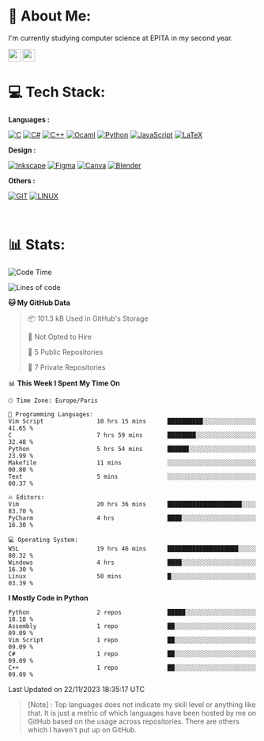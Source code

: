 <h1 data-color="red">💫 About Me:</h1>
<p>I'm currently studying computer science at EPITA in my second year.</p>


<a href="https://discord.gg/Nchpg#3801"><img height=25 src="https://img.shields.io/badge/Discord-%237289DA.svg?style=for-the-badge&logo=discord&logoColor=white"/></a>
<a href="https://gitlab.com/Nchpg"><img height=25 src="https://img.shields.io/badge/Gitlab-%23FFA32D.svg?style=for-the-badge&logo=gitlab&logoColor=white"/></a>
<br>

<h1>💻 Tech Stack:</h1>

**Languages :**

<a href="#">![C](https://img.shields.io/badge/c-%2300599C.svg?style=for-the-badge&logo=c&logoColor=white)</a> 
<a href="#">![C#](https://img.shields.io/badge/c%23-%23239120.svg?style=for-the-badge&logo=c-sharp&logoColor=white)</a> 
<a href="#">![C++](https://img.shields.io/badge/c++-%2300599C.svg?style=for-the-badge&logo=c%2B%2B&logoColor=white)</a> 
<a href="#">![Ocaml](https://img.shields.io/badge/ocaml-E5E2DE?style=for-the-badge&logo=ocaml&logoColor=FF9308)</a> 
<a href="#">![Python](https://img.shields.io/badge/python-3670A0?style=for-the-badge&logo=python&logoColor=ffdd54)</a> 
<a href="#">![JavaScript](https://img.shields.io/badge/javascript-%23323330.svg?style=for-the-badge&logo=javascript&logoColor=%23F7DF1E)</a> 
<a href="#">![LaTeX](https://img.shields.io/badge/latex-%23008080.svg?style=for-the-badge&logo=latex&logoColor=white)</a>

**Design :**

<a href="#">![Inkscape](https://img.shields.io/badge/Inkscape-e0e0e0?style=for-the-badge&logo=inkscape&logoColor=080A13)</a> 
<a href="#">![Figma](https://img.shields.io/badge/figma-%23F24E1E.svg?style=for-the-badge&logo=figma&logoColor=white)</a> 
<a href="#">![Canva](https://img.shields.io/badge/Canva-%2300C4CC.svg?style=for-the-badge&logo=Canva&logoColor=white)</a> 
<a href="#">![Blender](https://img.shields.io/badge/blender-%23F5792A.svg?style=for-the-badge&logo=blender&logoColor=white)</a> 

**Others :**

<a href="#">![GIT](https://img.shields.io/badge/Git-fc6d26?style=for-the-badge&logo=git&logoColor=white)</a> 
<a href="#">![LINUX](https://img.shields.io/badge/Linux-FCC624?style=for-the-badge&logo=linux&logoColor=black)</a> 


<br>

<h1>📊 Stats:</h1>

<!--START_SECTION:waka-->
![Code Time](http://img.shields.io/badge/Code%20Time-149%20hrs%2041%20mins-blue)

![Lines of code](https://img.shields.io/badge/From%20Hello%20World%20I%27ve%20Written-5.5%20million%20lines%20of%20code-blue)

**🐱 My GitHub Data** 

> 📦 101.3 kB Used in GitHub's Storage 
 > 
> 🚫 Not Opted to Hire
 > 
> 📜 5 Public Repositories 
 > 
> 🔑 7 Private Repositories 
 > 
📊 **This Week I Spent My Time On** 

```text
🕑︎ Time Zone: Europe/Paris

💬 Programming Languages: 
Vim Script               10 hrs 15 mins      ██████████░░░░░░░░░░░░░░░   41.65 % 
C                        7 hrs 59 mins       ████████░░░░░░░░░░░░░░░░░   32.48 % 
Python                   5 hrs 54 mins       ██████░░░░░░░░░░░░░░░░░░░   23.99 % 
Makefile                 11 mins             ░░░░░░░░░░░░░░░░░░░░░░░░░   00.80 % 
Text                     5 mins              ░░░░░░░░░░░░░░░░░░░░░░░░░   00.37 % 

🔥 Editors: 
Vim                      20 hrs 36 mins      █████████████████████░░░░   83.70 % 
PyCharm                  4 hrs               ████░░░░░░░░░░░░░░░░░░░░░   16.30 % 

💻 Operating System: 
WSL                      19 hrs 46 mins      ████████████████████░░░░░   80.32 % 
Windows                  4 hrs               ████░░░░░░░░░░░░░░░░░░░░░   16.30 % 
Linux                    50 mins             █░░░░░░░░░░░░░░░░░░░░░░░░   03.39 % 
```

**I Mostly Code in Python** 

```text
Python                   2 repos             █████░░░░░░░░░░░░░░░░░░░░   18.18 % 
Assembly                 1 repo              ██░░░░░░░░░░░░░░░░░░░░░░░   09.09 % 
Vim Script               1 repo              ██░░░░░░░░░░░░░░░░░░░░░░░   09.09 % 
C#                       1 repo              ██░░░░░░░░░░░░░░░░░░░░░░░   09.09 % 
C++                      1 repo              ██░░░░░░░░░░░░░░░░░░░░░░░   09.09 % 
```




 Last Updated on 22/11/2023 18:35:17 UTC
<!--END_SECTION:waka-->

 > [Note] : Top languages does not indicate my skill level or anything like that. It is just a metric of which languages have been hosted by me on GitHub based on the usage across repositories. There are others which I haven't put up on GitHub.</span>

